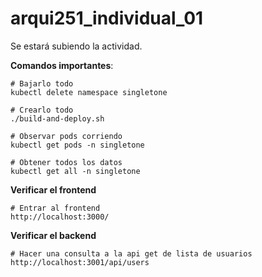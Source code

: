 # arqui251_individual_01
Se estará subiendo la actividad.

**Comandos importantes**:

```
# Bajarlo todo
kubectl delete namespace singletone

# Crearlo todo
./build-and-deploy.sh

# Observar pods corriendo
kubectl get pods -n singletone

# Obtener todos los datos
kubectl get all -n singletone
```

**Verificar el frontend**
```
# Entrar al frontend
http://localhost:3000/
```

**Verificar el backend**
```
# Hacer una consulta a la api get de lista de usuarios
http://localhost:3001/api/users
```